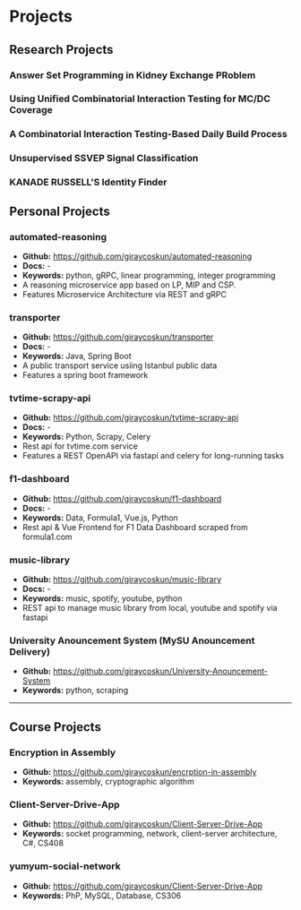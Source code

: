 # **Projects**

## **Research Projects**

### Answer Set Programming in Kidney Exchange PRoblem

### Using Unified Combinatorial Interaction Testing for MC/DC Coverage

### A Combinatorial Interaction Testing-Based Daily Build Process

### Unsupervised SSVEP Signal Classification

### KANADE RUSSELL’S Identity Finder

## **Personal Projects**

### automated-reasoning
- **Github:** <https://github.com/giraycoskun/automated-reasoning>
- **Docs:** -
- **Keywords:** python, gRPC, linear programming, integer programming   
- A reasoning microservice app based on LP, MIP and CSP.
- Features Microservice Architecture via REST and gRPC

### transporter
- **Github:** <https://github.com/giraycoskun/transporter>
- **Docs:** -
- **Keywords:** Java, Spring Boot
- A public transport service usiing Istanbul public data
- Features a spring boot framework

### tvtime-scrapy-api
- **Github:** <https://github.com/giraycoskun/tvtime-scrapy-api>
- **Docs:** -
- **Keywords:** Python, Scrapy, Celery
- Rest api for tvtime.com service
- Features a REST OpenAPI via fastapi and celery for long-running tasks

### f1-dashboard
- **Github:** <https://github.com/giraycoskun/f1-dashboard>
- **Docs:** -
- **Keywords:** Data, Formula1, Vue.js, Python
- Rest api & Vue Frontend for F1 Data Dashboard scraped from formula1.com

### music-library
- **Github:** <https://github.com/giraycoskun/music-library>
- **Docs:** -
- **Keywords:** music, spotify, youtube, python
- REST api to manage music library from local, youtube and spotify via fastapi 

### University Anouncement System (MySU Anouncement Delivery)

- **Github:** <https://github.com/giraycoskun/University-Anouncement-System>
- **Keywords:** python, scraping 

---

## **Course Projects**

### Encryption in Assembly
- **Github:** <https://github.com/giraycoskun/encrption-in-assembly>
- **Keywords:** assembly, cryptographic algorithm

### Client-Server-Drive-App
- **Github:** <https://github.com/giraycoskun/Client-Server-Drive-App>
- **Keywords:** socket programming, network, client-server architecture, C#, CS408

### yumyum-social-network
- **Github:** <https://github.com/giraycoskun/Client-Server-Drive-App>
- **Keywords:** PhP, MySQL, Database, CS306
